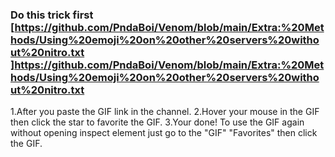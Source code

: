 ### Do this trick first [https://github.com/PndaBoi/Venom/blob/main/Extra:%20Methods/Using%20emoji%20on%20other%20servers%20without%20nitro.txt ]https://github.com/PndaBoi/Venom/blob/main/Extra:%20Methods/Using%20emoji%20on%20other%20servers%20without%20nitro.txt

1.After you paste the GIF link in the channel.
2.Hover your mouse in the GIF then click the star to favorite the GIF.
3.Your done! To use the GIF again without opening inspect element just go to the "GIF" "Favorites" then click the GIF.
